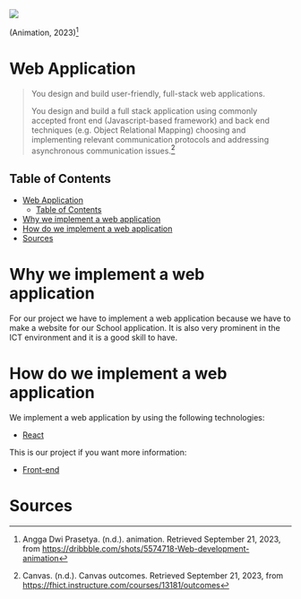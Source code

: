 
<img src="https://cdn.dribbble.com/users/2069402/screenshots/5574718/media/8c5a6ae295d7b6e73adaa9ae68b3b8fd.gif">

(Animation, 2023)[^2]
# Web Application
> You design and build user-friendly, full-stack web applications.
>
> You design and build a full stack application using commonly accepted front end (Javascript-based framework) and back end techniques (e.g. Object Relational Mapping) choosing and implementing relevant communication protocols and addressing asynchronous communication issues.[^1]

## Table of Contents

- [Web Application](#web-application)
  - [Table of Contents](#table-of-contents)
- [Why we implement a web application](#why-we-implement-a-web-application)
- [How do we implement a web application](#how-do-we-implement-a-web-application)
- [Sources](#sources)


# Why we implement a web application

For our project we have to implement a web application because we have to make a website for our School application. It is also very prominent in the ICT environment and it is a good skill to have.

# How do we implement a web application

We implement a web application by using the following technologies:
- [React](https://reactjs.org/)

This is our project if you want more information:
- [Front-end](https://github.com/TravelXPToday/Frontend)

# Sources

[^1]:Canvas. (n.d.). Canvas outcomes. Retrieved September 21, 2023, from https://fhict.instructure.com/courses/13181/outcomes

[^2]:Angga Dwi Prasetya. (n.d.). animation. Retrieved September 21, 2023, from https://dribbble.com/shots/5574718-Web-development-animation